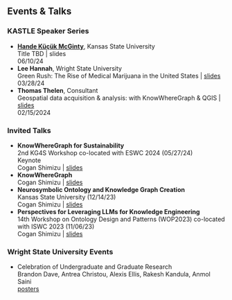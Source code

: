 ## Events & Talks

### KASTLE Speaker Series
* [**Hande Küçük McGinty**](https://www.handemcginty.com/), Kansas State University <br />
Title TBD | slides <br />
06/10/24
* **Lee Hannah**, Wright State University <br /> Green Rush: The Rise of Medical Marijuana in the United States | [slides](./events/speaker-series-slide-decks/2024-kss-hannah.pdf) <br /> 
03/28/24
* **Thomas Thelen**, Consultant <br />
Geospatial data acquisition & analysis: with KnowWhereGraph & QGIS | [slides](./events/speaker-series-slide-decks/2024-kss-thelen.pdf) <br /> 
02/15/2024

### Invited Talks
* **KnowWhereGraph for Sustainability** <br />
2nd KG4S Workshop co-located with ESWC 2024 (05/27/24) <br />
Keynote <br />
Cogan Shimizu | [slides](./assets/events/talks/2024-kg4s-keynote.pdf)
* **KnowWhereGraph** <br />
Cogan Shimizu | [slides](./assets/events/talks/2024-ca-pi-meeting.pdf)
* **Neurosymbolic Ontology and Knowledge Graph Creation** <br />
Kansas State University (12/14/23) <br />
Cogan Shimizu | [slides](./assets/events/talks/2023-kstate-nok.pdf)
* **Perspectives for Leveraging LLMs for Knowledge Engineering** <br />
14th Workshop on Ontology Design and Patterns (WOP2023) co-located with ISWC 2023 (11/06/23) <br />
Cogan Shimizu | [slides](./assets/events/talks/2023-wop-keynote.pdf)

### Wright State University Events
* Celebration of Undergraduate and Graduate Research <br />
Brandon Dave, Antrea Christou, Alexis Ellis, Rakesh Kandula, Anmol Saini <br />
<a href="./assets/events/2023-research-celebration">posters</a>

